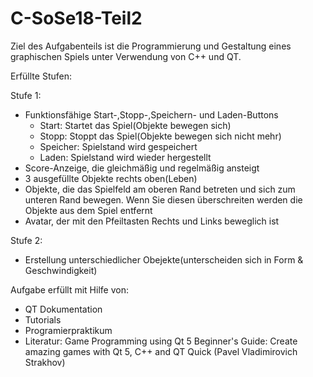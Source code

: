 # C-SoSe18-Teil2
Ziel des Aufgabenteils ist die Programmierung und Gestaltung eines graphischen Spiels unter Verwendung von C++ und QT. 

Erfüllte Stufen:

Stufe 1:
 
- Funktionsfähige Start-,Stopp-,Speichern- und Laden-Buttons
  - Start: Startet das Spiel(Objekte bewegen sich)
  - Stopp: Stoppt das Spiel(Objekte bewegen sich nicht mehr)
  - Speicher: Spielstand wird gespeichert
  - Laden: Spielstand wird wieder hergestellt
- Score-Anzeige, die gleichmäßig und regelmäßig ansteigt
- 3 ausgefüllte Objekte rechts oben(Leben)
- Objekte, die das Spielfeld am oberen Rand betreten und sich zum unteren Rand bewegen. Wenn Sie diesen überschreiten werden die Objekte aus dem Spiel entfernt
- Avatar, der mit den Pfeiltasten Rechts und Links beweglich ist


Stufe 2:
- Erstellung unterschiedlicher Obejekte(unterscheiden sich in Form & Geschwindigkeit)



Aufgabe erfüllt mit Hilfe von:
- QT Dokumentation
- Tutorials
- Programierpraktikum
- Literatur: Game Programming using Qt 5 Beginner's Guide: Create amazing games with Qt 5, C++ and QT Quick (Pavel Vladimirovich Strakhov)




